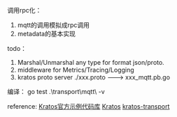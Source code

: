 
调用rpc化：
1. mqtt的调用模拟成rpc调用
2. metadata的基本实现

todo：
1. Marshal/Unmarshal any type for format json/proto.
2. middleware for Metrics/Tracing/Logging
3. kratos proto server ./xxx.proto   --->   xxx_mqtt.pb.go

编译：
go test .\transport\mqtt\ -v

reference:
[Kratos官方示例代码库](https://github.com/go-kratos/examples)
[Kratos](https://github.com/go-kratos/kratos)
[kratos-transport](https://github.com/tx7do/kratos-transport)
